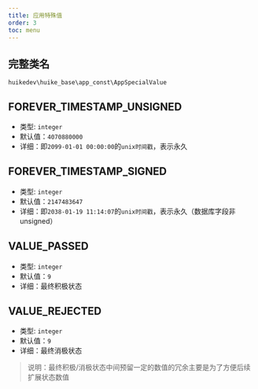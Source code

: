 ```yaml
---
title: 应用特殊值
order: 3
toc: menu
---
```


## 完整类名

`huikedev\huike_base\app_const\AppSpecialValue`

## FOREVER_TIMESTAMP_UNSIGNED

- 类型: `integer`
- 默认值：`4070880000`
- 详细：即`2099-01-01 00:00:00`的`unix时间戳`，表示永久

## FOREVER_TIMESTAMP_SIGNED

- 类型: `integer`
- 默认值：`2147483647`
- 详细：即`2038-01-19 11:14:07`的`unix时间戳`，表示永久（数据库字段非unsigned）

## VALUE_PASSED

- 类型: `integer`
- 默认值：`9`
- 详细：最终积极状态

## VALUE_REJECTED

- 类型: `integer`
- 默认值：`9`
- 详细：最终消极状态

> 说明：最终积极/消极状态中间预留一定的数值的冗余主要是为了方便后续扩展状态数值

